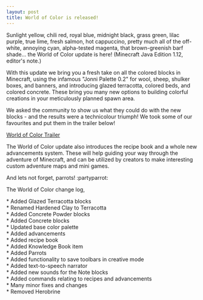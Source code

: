 ```yaml
---
layout: post
title: World of Color is released!
---
```


Sunlight yellow, chili red, royal blue, midnight black, grass green, lilac purple, true lime, fresh salmon, hot cappuccino, pretty much all of the off-white, annoying cyan, alpha-tested magenta, that brown-greenish barf shade... the World of Color update is here! (Minecraft Java Edition 1.12, editor's note.)<br>

With this update we bring you a fresh take on all the colored blocks in Minecraft, using the infamous "Jonni Palette 0.2" for wool, sheep, shulker boxes, and banners, and introducing glazed terracotta, colored beds, and colored concrete. These bring you many new options to building colorful creations in your meticulously planned spawn area.<br>

We asked the community to show us what they could do with the new blocks - and the results were a technicolour triumph! We took some of our favourites and put them in the trailer below!<br>

[World of Color Trailer](https://www.youtube.com/watch?v=k2dQuIIUT-o)<br>

The World of Color update also introduces the recipe book and a whole new advancements system. These will help guiding your way through the adventure of Minecraft, and can be utilized by creators to make interesting custom adventure maps and mini games.<br>

And lets not forget, parrots! :partyparrot:<br>

The World of Color change log,<br>

\* Added Glazed Terracotta blocks<br>
\* Renamed Hardened Clay to Terracotta<br>
\* Added Concrete Powder blocks<br>
\* Added Concrete blocks<br>
\* Updated base color palette<br>
\* Added advancements<br>
\* Added recipe book<br>
\* Added Knowledge Book item<br>
\* Added Parrots<br>
\* Added functionality to save toolbars in creative mode<br>
\* Added text-to-speech narrator<br>
\* Added new sounds for the Note blocks<br>
\* Added commands relating to recipes and advancements<br>
\* Many minor fixes and changes<br>
\* Removed Herobrine<br>